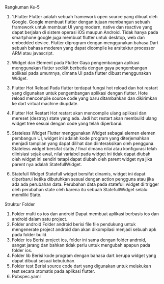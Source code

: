 Rangkuman Ke-5

1.	1.Flutter Flutter adalah sebuah framework open source yang dibuat oleh Google. Google membuat flutter dengan tujuan membangun sebuah framework untuk membuat UI yang modern, native dan reactive yang dapat berjalan di sistem operasi iOS maupun Android. Tidak hanya pada smartphone google juga membuat flutter untuk desktop, web dan embedded device. Flutter diprogram dengan menggunakan bahasa Dart sebuah bahasa moderen yang dapat dicompile ke arsitektur processor ARM atau javascript.

2.	Widget dan Element pada Flutter Gaya pengembangan aplikasi menggunakan flutter sedikit berbeda dengan gaya pengembangan aplikasi pada umumnya, dimana UI pada flutter dibuat menggunakan Widget.

3.	Flutter Hot Reload Pada flutter terdapat fungsi hot reload dan hot restart yang digunakan untuk pengembangan aplikasi dengan flutter. Hote reload mencompile source code yang baru ditambahkan dan dikirimkan ke dart virtual machine diupdate.

4.	Flutter Hot Restart Hot restart akan mencompile ulang aplikasi dan mereset (destroy) state yang ada. Jadi hot restart akan membuild ulang widget tree sesuai dengan code yang telah diperbarui.

5.	Stateless Widget Flutter menggunakan Widget sebagai elemen elemen pembangun UI, widget ini adalah kode program yang diterjemahkan menjadi tampilan yang dapat dilihat dan diinteraksikan oleh pengguna. Stateless widget bersifat statis / final dimana nilai atau konfigurasi telah diinisiasi sejak awal, nilai variabel pada widget ini tidak dapat diubah oleh widget ini sendiri tetapi dapat diubah oleh parent widget nya jika parent nya adalah StatefullWidget.

6.	Statefull Widget Statefull widget bersifat dinamis, widget ini dapat diperbarui ketika dibutuhkan sesuai dengan action pengguna atau jika ada ada perubahan data. Perubahan data pada statefull widget di trigger oleh perubahan state oleh karena itu sebuah StatefullWidget selalu memiliki State.

Struktur Folder
1.	Folder multi os ios dan android
Dapat membuat aplikasi berbasis ios dan android dalam satu project.
2.	Folder android
Folder android berisi file file pendukung untuk mengenerate project android dan akan dikompilasi menjadi sebuah apk pada folder build.
3.	Folder ios
Berisi project ios, folder ini sama dengan folder android, sangat jarang dan bahkan
tidak perlu untuk mengubah apapun pada folder ios.
4.	Folder lib
Berisi kode program dengan bahasa dart berupa widget yang dapat dibuat sesuai kebutuhan.
5.	Folder test
Berisi source code dart yang digunakan untuk melakukan test secara otomatis pada aplikasi flutter.
6.	Pubspec.yaml
